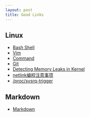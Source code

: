 ```yaml
---
layout: post
title: Good Links
---
```


## Linux
 - [Bash Shell][bash]
 - [Vim][vim]
 - [Command][command]
 - [Git][git]
 - [Detecting Memory Leaks in Kernel][memory leaks]
 - [netlink编程注意事项][netlink]
 - [/proc/sysrq-trigger][sysrq-trigger]

## Markdown
 - [Markdown][markdown]

[bash]:http://blog.chinaunix.net/uid-21782158-id-20019.html
[vim]:http://blog.csdn.net/wooin/article/details/1858917
[command]:http://www.commandlinefu.com/commands/browse/sort-by-votes
[git]:http://marklodato.github.com/visual-git-guide/index-zh-cn.html
[memory leaks]:http://blog.csdn.net/stevenliyong/article/details/6220776
[netlink]:http://blog.csdn.net/sealyao/article/details/4628141
[sysrq-trigger]:http://blog.sina.com.cn/s/blog_807992170100tulx.html
[markdown]:http://wowubuntu.com/markdown/
